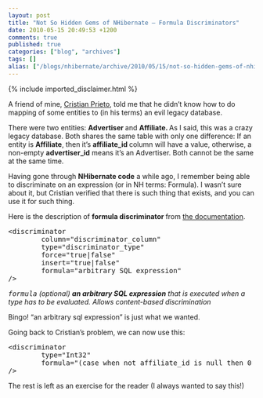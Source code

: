 ```yaml
---
layout: post
title: "Not So Hidden Gems of NHibernate – Formula Discriminators"
date: 2010-05-15 20:49:53 +1200
comments: true
published: true
categories: ["blog", "archives"]
tags: []
alias: ["/blogs/nhibernate/archive/2010/05/15/not-so-hidden-gems-of-nhibernate-formula-discriminators.aspx"]
---
```

<!-- more -->
{% include imported_disclaimer.html %}
<p>A friend of mine, <a href="http://www.cprieto.com/">Cristian Prieto</a>, told me that he didn’t know how to do mapping of some entities to (in his terms) an evil legacy database. </p>  <p>There were two entities: <strong>Advertiser </strong>and <strong>Affiliate. </strong>As I said, this was a crazy legacy database. Both shares the same table with only one difference: If an entity is <strong>Affiliate</strong>, then it’s <strong>affiliate_id </strong>column will have a value, otherwise, a non-empty <strong>advertiser_id</strong> means it’s an Advertiser. Both cannot be the same at the same time.</p>  <p>Having gone through <strong>NHibernate code</strong> a while ago, I remember being able to discriminate on an expression (or in NH terms: Formula). I wasn’t sure about it, but Cristian verified that there is such thing that exists, and you can use it for such thing.</p>  <p>Here is the description of <strong>formula discriminator </strong>from <a href="http://www.nhforge.org/doc/nh/en/index.html#mapping-declaration-discriminator">the documentation</a>.</p>  <pre class="brush: xml;">&lt;discriminator
        column=&quot;discriminator_column&quot;  
        type=&quot;discriminator_type&quot;      
        force=&quot;true|false&quot;             
        insert=&quot;true|false&quot;            
        formula=&quot;arbitrary SQL expression&quot;
/&gt;</pre>

<p><em><tt>formula</tt> (optional) <strong>an arbitrary SQL expression</strong> that is executed when a type has to be evaluated. Allows content-based discrimination</em></p>

<p>Bingo! “an arbitrary sql expression” is just what we wanted.</p>

<p>Going back to Cristian’s problem, we can now use this:</p>

<pre class="brush: xml;">&lt;discriminator 
        type=&quot;Int32&quot; 
        formula=&quot;(case when not affiliate_id is null then 0 else 1 end)&quot;
/&gt;</pre>
The rest is left as an exercise for the reader (I always wanted to say this!) 

